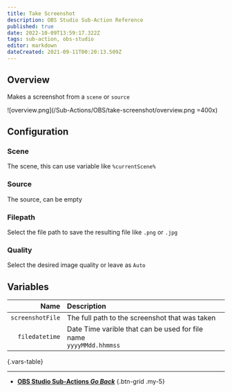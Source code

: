 ```yaml
---
title: Take Screenshot
description: OBS Studio Sub-Action Reference
published: true
date: 2022-10-09T13:59:17.322Z
tags: sub-action, obs-studio
editor: markdown
dateCreated: 2021-09-11T00:20:13.509Z
---
```


## Overview
Makes a screenshot from a `scene` or `source`

![overview.png](/Sub-Actions/OBS/take-screenshot/overview.png =400x)

## Configuration
### Scene
The scene, this can use variable like `%currentScene%`

### Source
The source, can be empty

### Filepath
Select the file path to save the resulting file like `.png` or `.jpg`

### Quality
Select the desired image quality or leave as `Auto`

## Variables
Name | Description
----:|:------------
`screenshotFile` | The full path to the screenshot that was taken
`filedatetime` | Date Time varible that can be used for file name <br> `yyyyMMdd.hhmmss`
{.vars-table}

---

- [<i class="mdi mdi-chevron-left"></i> **OBS Studio Sub-Actions *Go Back***](/en/Sub-Actions/OBS)
{.btn-grid .my-5}